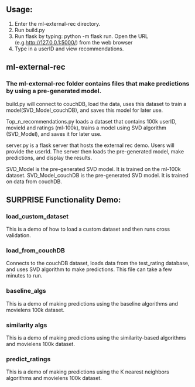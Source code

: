 ## Usage:
1. Enter the ml-external-rec directory. 
2. Run build.py
3. Run flask by typing: python -m flask run. Open the URL (e.g.http://127.0.0.1:5000/) from the web browser
4. Type in a userID and view recommendations.

## ml-external-rec
### The ml-external-rec folder contains files that make predictions by using a pre-generated model.

build.py will connect to couchDB, load the data, uses this dataset to train a model(SVD_Model_couchDB), and saves this model for later use.

Top_n_recommendations.py loads a dataset that contains 100k userID, movieId and ratings (ml-100k), trains a model using SVD algorithm (SVD_Model), and saves it for later use.

server.py is a flask server that hosts the external rec demo.
Users will provide the userId. The server then loads the pre-generated model, make predictions, and display the results.

SVD_Model is the pre-generated SVD model. It is trained on the ml-100k dataset.
SVD_Model_couchDB is the pre-generated SVD model. It is trained on data from couchDB.


## SURPRISE Functionality Demo:
### load_custom_dataset
This is a demo of how to load a custom dataset and then runs cross validation.

### load_from_couchDB
Connects to the couchDB dataset, loads data from the test_rating database, and uses SVD algorithm to make predictions.
This file can take a few minutes to run.

### baseline_algs
This is a demo of making predictions using the baseline algorithms and movielens 100k dataset.

### similarity algs
This is a demo of making predictions using the similarity-based algorithms and movielens 100k dataset.

### predict_ratings
This is a demo of making predictions using the K nearest neighbors algorithms and movielens 100k dataset.
